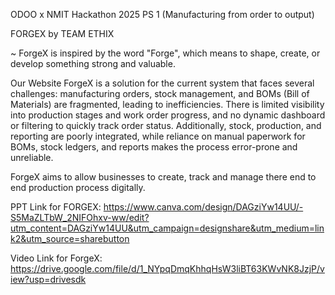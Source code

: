 ODOO x NMIT Hackathon 2025
PS 1 (Manufacturing from order to output)

FORGEX by TEAM ETHIX

~ ForgeX is inspired by the word "Forge", which means to shape, create, or develop something strong and valuable.

Our Website ForgeX is a solution for the current system that faces several challenges: manufacturing orders, stock management, and BOMs (Bill of Materials) are fragmented, leading to inefficiencies. There is limited visibility into production stages and work order progress, and no dynamic dashboard or filtering to quickly track order status. Additionally, stock, production, and reporting are poorly integrated, while reliance on manual paperwork for BOMs, stock ledgers, and reports makes the process error-prone and unreliable.

ForgeX aims to allow businesses to create, track and manage there end to end production process digitally.

PPT Link for FORGEX: https://www.canva.com/design/DAGziYw14UU/-S5MaZLTbW_2NIFOhxv-ww/edit?utm_content=DAGziYw14UU&utm_campaign=designshare&utm_medium=link2&utm_source=sharebutton

Video Link for ForgeX: 
https://drive.google.com/file/d/1_NYpqDmqKhhqHsW3liBT63KWvNK8JzjP/view?usp=drivesdk
